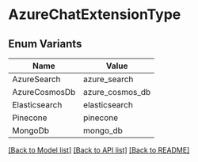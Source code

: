 # AzureChatExtensionType

## Enum Variants

| Name | Value |
|---- | -----|
| AzureSearch | azure_search |
| AzureCosmosDb | azure_cosmos_db |
| Elasticsearch | elasticsearch |
| Pinecone | pinecone |
| MongoDb | mongo_db |


[[Back to Model list]](../README.md#documentation-for-models) [[Back to API list]](../README.md#documentation-for-api-endpoints) [[Back to README]](../README.md)


